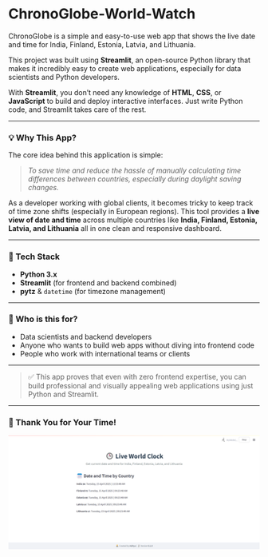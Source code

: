 # ChronoGlobe-World-Watch
ChronoGlobe is a simple and easy-to-use web app that shows the live date and time for India, Finland, Estonia, Latvia, and Lithuania.

This project was built using **Streamlit**, an open-source Python library that makes it incredibly easy to create web applications, especially for data scientists and Python developers.

With **Streamlit**, you don’t need any knowledge of **HTML**, **CSS**, or **JavaScript** to build and deploy interactive interfaces. Just write Python code, and Streamlit takes care of the rest.

---

### 💡 Why This App?

The core idea behind this application is simple:

> _To save time and reduce the hassle of manually calculating time differences between countries, especially during daylight saving changes._

As a developer working with global clients, it becomes tricky to keep track of time zone shifts (especially in European regions). This tool provides a **live view of date and time** across multiple countries like **India, Finland, Estonia, Latvia, and Lithuania**  all in one clean and responsive dashboard.

---

### 🔧 Tech Stack

- **Python 3.x**
- **Streamlit** (for frontend and backend combined)
- **pytz** & `datetime` (for timezone management)

---

### 🧠 Who is this for?

- Data scientists and backend developers
- Anyone who wants to build web apps without diving into frontend code
- People who work with international teams or clients

---

> ✅ This app proves that even with zero frontend expertise, you can build professional and visually appealing web applications using just Python and Streamlit.

---

### 🙏 Thank You for Your Time!

![ChronoGlobe UI](images/chrono-ui.png)
